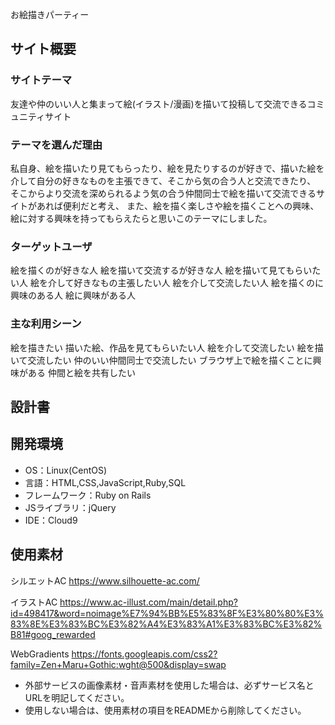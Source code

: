 お絵描きパーティー


## サイト概要
### サイトテーマ
友達や仲のいい人と集まって絵(イラスト/漫画)を描いて投稿して交流できるコミュニティサイト

### テーマを選んだ理由
私自身、絵を描いたり見てもらったり、絵を見たりするのが好きで、描いた絵を介して自分の好きなものを主張できて、そこから気の合う人と交流できたり、
そこからより交流を深められるよう気の合う仲間同士で絵を描いて交流できるサイトがあれば便利だと考え、
また、絵を描く楽しさや絵を描くことへの興味、絵に対する興味を持ってもらえたらと思いこのテーマにしました。

### ターゲットユーザ
絵を描くのが好きな人
絵を描いて交流するが好きな人
絵を描いて見てもらいたい人
絵を介して好きなもの主張したい人
絵を介して交流したい人
絵を描くのに興味のある人
絵に興味がある人

### 主な利用シーン
絵を描きたい
描いた絵、作品を見てもらいたい人
絵を介して交流したい
絵を描いて交流したい
仲のいい仲間同士で交流したい
ブラウザ上で絵を描くことに興味がある
仲間と絵を共有したい

## 設計書


## 開発環境
- OS：Linux(CentOS)
- 言語：HTML,CSS,JavaScript,Ruby,SQL
- フレームワーク：Ruby on Rails
- JSライブラリ：jQuery
- IDE：Cloud9

## 使用素材
シルエットAC
https://www.silhouette-ac.com/

イラストAC
https://www.ac-illust.com/main/detail.php?id=498417&word=noimage%E7%94%BB%E5%83%8F%E3%80%80%E3%83%8E%E3%83%BC%E3%82%A4%E3%83%A1%E3%83%BC%E3%82%B81#goog_rewarded

WebGradients
https://fonts.googleapis.com/css2?family=Zen+Maru+Gothic:wght@500&display=swap


- 外部サービスの画像素材・音声素材を使用した場合は、必ずサービス名とURLを明記してください。
- 使用しない場合は、使用素材の項目をREADMEから削除してください。
